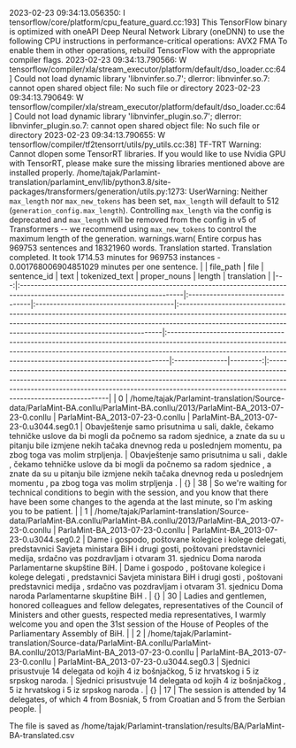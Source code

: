 2023-02-23 09:34:13.056350: I tensorflow/core/platform/cpu_feature_guard.cc:193] This TensorFlow binary is optimized with oneAPI Deep Neural Network Library (oneDNN) to use the following CPU instructions in performance-critical operations:  AVX2 FMA
To enable them in other operations, rebuild TensorFlow with the appropriate compiler flags.
2023-02-23 09:34:13.790566: W tensorflow/compiler/xla/stream_executor/platform/default/dso_loader.cc:64] Could not load dynamic library 'libnvinfer.so.7'; dlerror: libnvinfer.so.7: cannot open shared object file: No such file or directory
2023-02-23 09:34:13.790649: W tensorflow/compiler/xla/stream_executor/platform/default/dso_loader.cc:64] Could not load dynamic library 'libnvinfer_plugin.so.7'; dlerror: libnvinfer_plugin.so.7: cannot open shared object file: No such file or directory
2023-02-23 09:34:13.790655: W tensorflow/compiler/tf2tensorrt/utils/py_utils.cc:38] TF-TRT Warning: Cannot dlopen some TensorRT libraries. If you would like to use Nvidia GPU with TensorRT, please make sure the missing libraries mentioned above are installed properly.
/home/tajak/Parlamint-translation/parlamint_env/lib/python3.8/site-packages/transformers/generation/utils.py:1273: UserWarning: Neither `max_length` nor `max_new_tokens` has been set, `max_length` will default to 512 (`generation_config.max_length`). Controlling `max_length` via the config is deprecated and `max_length` will be removed from the config in v5 of Transformers -- we recommend using `max_new_tokens` to control the maximum length of the generation.
  warnings.warn(
Entire corpus has 969753 sentences and 18321960 words.
Translation started.
Translation completed. It took 1714.53 minutes for 969753 instances - 0.001768006904851029 minutes per one sentence.
|    | file_path                                                                                                                   | file                             | sentence_id                            | text                                                                                                                                                                                                                                 | tokenized_text                                                                                                                                                                                                                            | proper_nouns   |   length | translation                                                                                                                                                                                                                                                                |
|---:|:----------------------------------------------------------------------------------------------------------------------------|:---------------------------------|:---------------------------------------|:-------------------------------------------------------------------------------------------------------------------------------------------------------------------------------------------------------------------------------------|:------------------------------------------------------------------------------------------------------------------------------------------------------------------------------------------------------------------------------------------|:---------------|---------:|:---------------------------------------------------------------------------------------------------------------------------------------------------------------------------------------------------------------------------------------------------------------------------|
|  0 | /home/tajak/Parlamint-translation/Source-data/ParlaMint-BA.conllu/ParlaMint-BA.conllu/2013/ParlaMint-BA_2013-07-23-0.conllu | ParlaMint-BA_2013-07-23-0.conllu | ParlaMint-BA_2013-07-23-0.u3044.seg0.1 | Obavještenje samo prisutnima u sali, dakle, čekamo tehničke uslove da bi mogli da počnemo sa radom sjednice, a znate da su u pitanju bile izmjene nekih tačaka dnevnog reda u poslednjem momentu, pa zbog toga vas molim strpljenja. | Obavještenje samo prisutnima u sali , dakle , čekamo tehničke uslove da bi mogli da počnemo sa radom sjednice , a znate da su u pitanju bile izmjene nekih tačaka dnevnog reda u poslednjem momentu , pa zbog toga vas molim strpljenja . | {}             |       38 | So we're waiting for technical conditions to begin with the session, and you know that there have been some changes to the agenda at the last minute, so I'm asking you to be patient.                                                                                     |
|  1 | /home/tajak/Parlamint-translation/Source-data/ParlaMint-BA.conllu/ParlaMint-BA.conllu/2013/ParlaMint-BA_2013-07-23-0.conllu | ParlaMint-BA_2013-07-23-0.conllu | ParlaMint-BA_2013-07-23-0.u3044.seg0.2 | Dame i gospodo, poštovane kolegice i kolege delegati, predstavnici Savjeta ministara BiH i drugi gosti, poštovani predstavnici medija, srdačno vas pozdravljam i otvaram 31. sjednicu Doma naroda Parlamentarne skupštine BiH.       | Dame i gospodo , poštovane kolegice i kolege delegati , predstavnici Savjeta ministara BiH i drugi gosti , poštovani predstavnici medija , srdačno vas pozdravljam i otvaram 31. sjednicu Doma naroda Parlamentarne skupštine BiH .       | {}             |       30 | Ladies and gentlemen, honored colleagues and fellow delegates, representatives of the Council of Ministers and other guests, respected media representatives, I warmly welcome you and open the 31st session of the House of Peoples of the Parliamentary Assembly of BiH. |
|  2 | /home/tajak/Parlamint-translation/Source-data/ParlaMint-BA.conllu/ParlaMint-BA.conllu/2013/ParlaMint-BA_2013-07-23-0.conllu | ParlaMint-BA_2013-07-23-0.conllu | ParlaMint-BA_2013-07-23-0.u3044.seg0.3 | Sjednici prisustvuje 14 delegata od kojih 4 iz bošnjačkog, 5 iz hrvatskog i 5 iz srpskog naroda.                                                                                                                                     | Sjednici prisustvuje 14 delegata od kojih 4 iz bošnjačkog , 5 iz hrvatskog i 5 iz srpskog naroda .                                                                                                                                        | {}             |       17 | The session is attended by 14 delegates, of which 4 from Bosniak, 5 from Croatian and 5 from the Serbian people.                                                                                                                                                           |




The file is saved as /home/tajak/Parlamint-translation/results/BA/ParlaMint-BA-translated.csv

